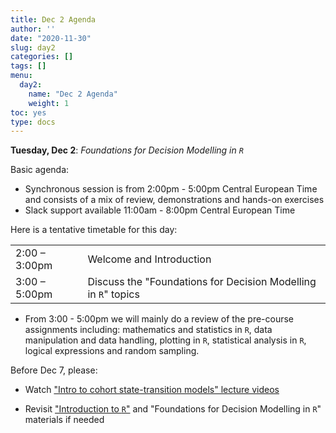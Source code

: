 ```yaml
---
title: Dec 2 Agenda
author: ''
date: "2020-11-30"
slug: day2
categories: []
tags: []
menu:
  day2:
    name: "Dec 2 Agenda"
    weight: 1
toc: yes
type: docs
---
```


**Tuesday, Dec 2**: *Foundations for Decision Modelling in `R`*

Basic agenda:

- Synchronous session is from 2:00pm - 5:00pm Central European Time and consists of a mix of review, demonstrations and hands-on exercises
- Slack support available 11:00am - 8:00pm Central European Time

Here is a tentative timetable for this day:

|                            |            |
|--------------------------------------------|:------------------|
| 2:00 – 3:00pm  |   Welcome and Introduction |
| 3:00 – 5:00pm  | Discuss the "Foundations for Decision Modelling in `R`" topics| 

- From 3:00 - 5:00pm we will mainly do a review of the pre-course assignments including: mathematics and statistics in `R`, data manipulation and data handling, plotting in `R`, statistical analysis in `R`, logical expressions and random sampling.

Before Dec 7, please:

- Watch ["Intro to cohort state-transition models" lecture videos](https://darth-course-zorginstituut-2020-a5630a.netlify.app/days/day3/videos_markov/)

- Revisit ["Introduction to `R`"](https://darth-course-zorginstituut-2020-a5630a.netlify.app/days/day1/) and "Foundations for Decision Modelling in `R`" materials if needed

<!-- ## Synchronous session recording -->

<!-- ```{r, echo=F} -->
<!-- blogdown::shortcode("vimeo", "475190905") -->
<!-- ``` -->



